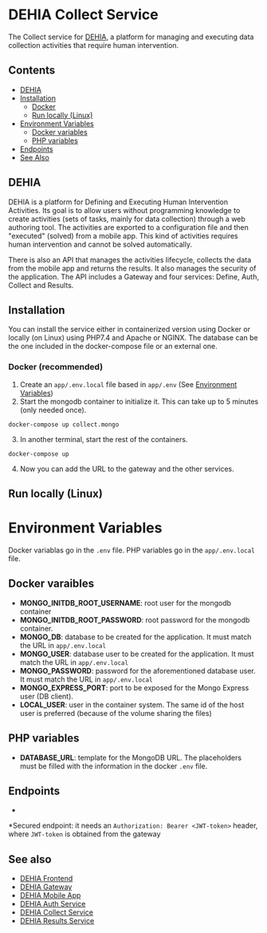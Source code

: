 # DEHIA Collect Service
The Collect service for [DEHIA](http://sedici.unlp.edu.ar/handle/10915/116617), a platform for managing and executing data collection activities that require human intervention.

## Contents
- [DEHIA](#dehia)
- [Installation](#installation)
  - [Docker](#docker-recommended)
  - [Run locally (Linux)](#run-locally-linux)
- [Environment Variables](#environment-variables)
  - [Docker variables](#docker-variables)
  - [PHP variables](#php-variables)
- [Endpoints](#endpoints)
- [See Also](#see-also)

## DEHIA
DEHIA is a platform for Defining and Executing Human Intervention Activities. Its goal is to allow users without programming knowledge to create activities (sets of tasks, mainly for data collection) through a web authoring tool. The activities are exported to a configuration file and then "executed" (solved) from a mobile app. This kind of activities requires human intervention and cannot be solved automatically. 

There is also an API that manages the activities lifecycle, collects the data from the mobile app and returns the results. It also manages the security of the application. The API includes a Gateway and four services: Define, Auth, Collect and Results.

## Installation
You can install the service either in containerized version using Docker or locally (on Linux) using PHP7.4 and Apache or NGINX. The database can be the one included in the docker-compose file or an external one.
### Docker (recommended)
 1. Create an `app/.env.local` file based in `app/.env` (See [Environment Variables](#Environment-Variables))
 2. Start the mongodb container to initialize it. This can take up to 5 minutes (only needed once).
 ```
 docker-compose up collect.mongo
 ```
 3. In another terminal, start the rest of the containers.
 ```
 docker-compose up
 ```
 4. Now you can add the URL to the gateway and the other services.
## Run locally (Linux)
# Environment Variables
Docker variablas go in the `.env` file. PHP variables go in the `app/.env.local` file.
## Docker varaibles
- **MONGO_INITDB_ROOT_USERNAME**: root user for the mongodb container
- **MONGO_INITDB_ROOT_PASSWORD**: root password for the mongodb container. 
- **MONGO_DB**: database to be created for the application. It must match the URL in `app/.env.local`
- **MONGO_USER**: database user to be created for the application. It must match the URL in `app/.env.local`
- **MONGO_PASSWORD**: password for the aforementioned database user. It must match the URL in `app/.env.local`
- **MONGO_EXPRESS_PORT**: port to be exposed for the Mongo Express user (DB client).
- **LOCAL_USER**: user in the container system. The same id of the host user is preferred (because of the volume sharing the files)
## PHP variables
- **DATABASE_URL**: template for the MongoDB URL. The placeholders must be filled with the information in the docker `.env` file.

## Endpoints
- 


*Secured endpoint: it needs an `Authorization: Bearer <JWT-token>` header, where `JWT-token` is obtained from the gateway


## See also
- [DEHIA Frontend](https://github.com/mokocchi/autores-demo-client)
- [DEHIA Gateway](https://github.com/mokocchi/dehia_gateway)
- [DEHIA Mobile App](https://github.com/mokocchi/prototipo-app-actividades)
- [DEHIA Auth Service](https://github.com/mokocchi/dehia_auth)
- [DEHIA Collect Service](https://github.com/mokocchi/dehia_collect)
- [DEHIA Results Service](https://github.com/mokocchi/dehia_results)
